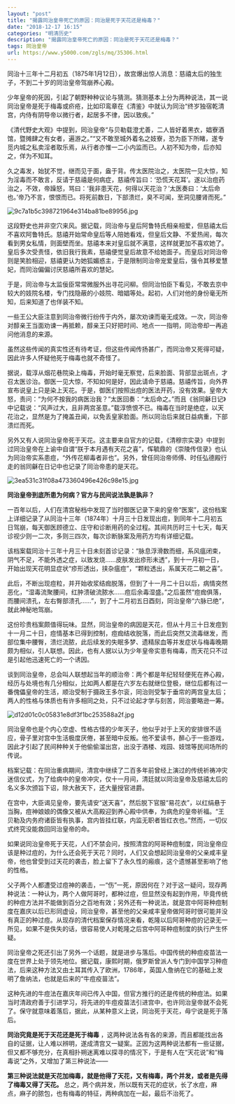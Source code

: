 ```yaml
---
layout: "post"
title: "揭露同治皇帝死亡的原因：同治是死于天花还是梅毒？"
date: "2018-12-17 16:15"
categories: "明清历史"
description: "揭露同治皇帝死亡的原因：同治是死于天花还是梅毒？"
tags: 同治皇帝
url: https://www.y5000.com/zgls/mq/35306.html
---
```






同治十三年十二月初五（1875年1月12日），故宫爆出惊人消息：慈禧太后的独生子，不到二十岁的同治皇帝驾崩养心殿。

少年皇帝的死因，引起了朝野种种议论与猜测。猜测基本上分为两种说法，其一说同治皇帝是死于梅毒或疥疮，比如印鸾章在《清鉴》中就认为同治“终岁独宿乾清宫，内侍有阴导帝以微行者，起居多不律，因以致疾。”

《清代野史大观》中提到，同治皇帝“与贝勒载澄尤善，二人皆好着黑衣，娼寮酒馆，暨摊肆之有女者，遍游之。”“又不敢至城外着名之妓寮，恐为臣下所睹，遂专觅内城之私卖淫者取乐焉，从行者亦惟一二小内监而已。人初不知为帝，后亦知之，佯为不知耳。

久之毒发，始犹不觉，继而见于面，盎于背。传太医院治之，太医院一见大惊，知为淫毒而不敢言，反请于慈禧是何病症，慈禧传旨曰：‘恐慌天花耳’。遂以治痘药治之，不效，帝躁怒，骂曰：‘我非患天花，何得以天花治？’太医奏曰：‘太后命也。’帝乃不言，恨恨而已。将死前数日，下部溃烂，臭不可闻，至洞见腰肾而死。”

![9c7a1b5c398721964e314ba81be89956.jpg](https://img.y5000.com/uploads/allimg/181022/9c7a1b5c398721964e314ba81be89956.jpg)

这段野史也并非空穴来风。据记载，同治帝与皇后阿鲁特氏相亲相爱，但慈禧太后不喜欢阿鲁特氏。慈禧开始常命皇后等人陪她看戏，但皇后文静、不爱热闹，每次看到男女私情，则面壁而坐。慈禧本来对皇后就不满意，这样就更加不喜欢她了。皇后多次受责怪，依旧我行我素，慈禧便觉皇后故意不给她面子。而皇后对同治帝则是笑脸相迎，慈禧更认为她狐媚惑主，于是限制同治帝宠爱皇后，强令其移爱慧妃，而同治偏偏讨厌慈禧所喜欢的慧妃。

于是，同治帝与太监佞臣常常微服外出寻花问柳。但同治怕臣下看见，不敢去京中较大的妓院名楼，专门找隐蔽的小妓院、暗娼等处。起初，人们对他的身份毫无所知，后来知道了也佯装不知。

一些王公大臣注意到同治帝微行纷传于内外，屡次劝谏而毫无成效。一次，同治帝对醇亲王当面劝谏一再抵赖，醇亲王只好把时间、地点一一指明，同治帝却一再追问他消息的来源。

虽然这些传闻的真实性还有待考证，但这些传闻传扬甚广，而同治帝又死得可疑，因此许多人怀疑他死于梅毒也就不奇怪了。

据说，载淳从烟花巷院染上梅毒，开始时毫无察觉，后来脸面、背部显出斑点，才召太医诊治。御医一见大惊，不知如何是好，因此请命于慈禧。慈禧传旨，向外界宣布说皇上只是染上天花。于是，御医们按照出痘的医法开药，没有效果。皇帝大怒，责问：“为何不按我的病医治我？”太医回奏：“太后命之。”而且《翁同龢日记》中记载说：“风声过大，且非两宫圣意。”载淳愤恨不已。梅毒在当时是绝症，以天花治之，显然是为了掩盖丑闻，以免丢皇家脸面。所以同治后来就日益病重，下部溃烂而死。

另外又有人说同治皇帝死于天花。这主要来自官方的记载，《清穆宗实录》中提到过同治皇帝在上谕中自谓“朕于本月遇有天花之喜”，恽毓鼎的《崇陵传信录》也认为同治帝实系患痘，“外传花柳毒者非也”。另外，曾任同治帝师傅、时任弘德殿行走的翁同龢在日记中也记录了同治帝患的是天花。

![3ea531c31f08a473360496e426c98e15.jpg](https://img.y5000.com/uploads/allimg/181022/3ea531c31f08a473360496e426c98e15.jpg)

 **同治皇帝到底所患为何病？官方与民间说法孰是孰非？**

一百年以后，人们在清宫秘档中发现了当时御医记录下来的皇帝“医案”，这份档案上详细记录了从同治十三年（1874年）十月三十日发现出痘，到同年十二月初五日驾崩，每天御医顾德立、庄守和诊断用药的全过程。其间共历时三十七天，每天诊视少则一二次，多则三四次，每次诊断脉案及用药方均有详细记载。

该档案载同治十三年十月三十日未刻首诊记录：“脉息浮滑数而细，系风瘟闭束，阴气不足，不能外透之症，以致发烧……皮肤发出疹形未透”，到十一月初一日，开始出现天花明显症状“疹形透出，挟杂瘟痘”，“颗粒透出，系属天花二朝之喜”。

此后，不断出现痘粒，并开始收浆结痂脱落，但到了十一月二十日以后，病情突然恶化，“湿毒流聚腰间，红肿溃破流脓水……痘后余毒湿盛。”之后虽然“痘痂俱落，而腰间溃孔，左右臀部溃孔……”，到了十二月初五日酉刻，同治皇帝“六脉已绝”，就此神秘地驾崩。

这份珍贵档案颇值得玩味。显然，同治皇帝的病因是天花，但从十月三十日发痘到十一月二十日，痘情基本已得到控制，痘痂结收脱落，而此后突然又流毒继发，而部位集中腰臀，溃烂流脓，此后续发的失眠多梦、遗精尿血等并发症状与梅毒晚期颇为相似，引人联想。因此，也有人据以认为少年皇帝实患有梅毒，而天花只不过是引起他迅速死亡的一个诱因。

谈到同治皇帝，总会叫人联想起当年的顺治帝：两个都是年纪轻轻便死在养心殿，经历与处境也有几分相似，比如两人都是在六岁左右就继位登极，继位后都有过一番傀儡皇帝的生活，顺治受制于摄政王多尔衮，同治则受掣于垂帘的两宫皇太后；两人的性格与体质也有许多相同之处，只不过论起才学与刻苦，同治要略逊一筹。

![d12d01c0c05831e8df3f1bc253588a2f.jpg](https://img.y5000.com/uploads/allimg/181022/d12d01c0c05831e8df3f1bc253588a2f.jpg)

同治皇帝也是个内心空虚、性格古怪的少年天子，他似乎对于上天的安排很不适应，骨子里对宫中生活极度厌倦，甚至暗中反叛。他不爱读书，醉心于一些游戏，因此才引起了民间种种关于他偷偷溜出宫，出没于酒楼、戏园、妓馆等民间场所的传说。

档案记载：在同治重病期间，清宫中继续了二百多年前曾经上演过的传统祈祷冲灾迷信仪式，为了给病中的皇帝冲灾，仅十一月间，清廷就以同治皇帝及慈禧太后的名义多次颁旨下诏，除大赦天下，还大量授官进爵。

在宫中，大臣谒见皇帝，要先请安“送天喜”，然后脱下官服“易花衣”，以红绢悬于当胸，痘神娘娘的偶像又被从大高殿迎到养心殿中供奉，为病危的皇帝祈福。“王贝勒及内务府诸臣皆有执事，宫内皆挂红联，内监无职者皆红衣也。”然而，一切仪式终究没能救回同治皇帝的命。

如果说同治皇帝死于天花，人们不禁会问，按照清宫的阿哥种痘制度，同治皇帝应该是种过痘的，为什么还会死于天花？同时，人们又会想起同治皇帝的父亲咸丰皇帝，他也曾受到过天花的袭击，脸上留下了永久性的瘢痕，这个遗憾甚至影响了他的性格。

父子两个人都遭受过痘神的袭击，一“伤”一死，原因何在？对于这一疑问，现存两种说法：一种认为，两个人做阿哥时，都种过痘，但显然没有起到作用，毕竟传统的种痘方法并不能做到百分之百地有效；另外还有一种说法，就是宫中阿哥种痘制度在嘉庆以后已形同虚设，同治皇帝，甚至他的父亲咸丰皇帝做阿哥时很可能并没有真正的种过痘。从现存的清代档案保存情况来看，乾隆以后阿哥种痘的记录无一所见，如果不是佚失的话，很容易使人对乾隆之后宫中阿哥种痘制度的执行产生怀疑。

同治皇帝之死还引出了另外一个话题，就是进步与落后。中国传统的种痘疫苗法一度在世界上处于领先地位。据记载，康熙时期，俄罗斯曾派人专门到中国学习种痘法，后来这种方法又由土耳其传入了欧洲，1786年，英国人詹纳在它的基础上发明了詹纳法，也就是后来的“牛痘疫苗法”。

这种先进的牛痘法在嘉庆年间已传入中国，但官方推行的还是传统的种痘法。如果当时清政府善于引进学习，将先进的牛痘疫苗法引进宫中，也许同治皇帝就不会死了。保守就意味着落后，据此，从某种意义上说，同治死于天花，毋宁说是死于落后。

 **同治究竟是死于天花还是死于梅毒**
，这两种说法各有各的来源，而且都能找出各自的证据，让人难以辨明，遂成清宫又一疑案。正因为这两种说法都有一些证据，但又都不够充分，在真相扑朔迷离难以探寻的情况下，于是有人在“天花说”和“梅毒说”之外，又增加了第三种说法——

 **第三种说法就是天花加梅毒，就是他得了天花，又有梅毒，两个并发，或者是先得了梅毒又得了天花。**
总之，两个病并发，所以既有天花的症状，长了水痘，麻点，麻子的脓包，也有梅毒的特征，两种病加在一起，最后不治死了。
